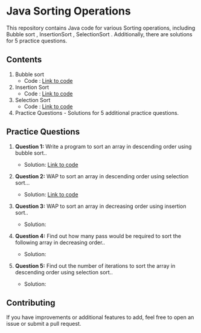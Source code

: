 # Java Sorting Operations

This repository contains Java code for various Sorting operations, including Bubble sort , InsertionSort , SelectionSort . Additionally, there are solutions for 5 practice questions.

## Contents

1. Bubble sort
   - Code : [Link to code](https://github.com/adityaprajapati10/DSA-Java/blob/main/Sorting/BubbleSort.java)
2. Insertion Sort
   - Code : [Link to code](https://github.com/adityaprajapati10/DSA-Java/blob/main/Sorting/InsertionSort.java)
3. Selection Sort 
   - Code : [Link to code](https://github.com/adityaprajapati10/DSA-Java/blob/main/Sorting/SelectionSort.java)
6. Practice Questions - Solutions for 5 additional practice questions.


## Practice Questions

1. **Question 1:** Write a program to sort an array in descending order using bubble sort..
   - Solution: [Link to code](https://github.com/adityaprajapati10/DSA-Java/blob/main/Sorting/Ques01.java)
     
2. **Question 2:** WAP to sort an array in descending order using selection sort...
   - Solution: [Link to code](https://github.com/adityaprajapati10/DSA-Java/blob/main/Sorting/Ques02.java)

3. **Question 3:** WAP to sort an array in decreasing order using insertion sort..
   - Solution: 
     
4. **Question 4:** Find out how many pass would be required to sort the following array in decreasing order..
   - Solution: 

5. **Question 5:** Find out the number of iterations to sort the array in descending order using selection sort..
   - Solution: 
## Contributing

If you have improvements or additional features to add, feel free to open an issue or submit a pull request.

